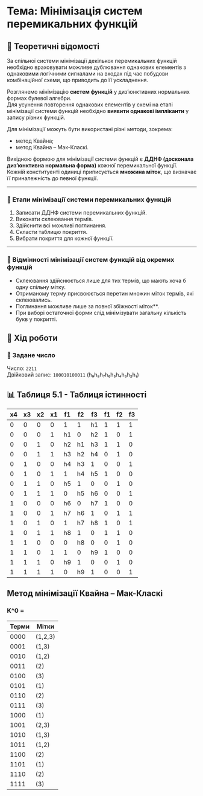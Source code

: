 # Тема: Мінімізація систем перемикальних функцій

## 🧠 Теоретичні відомості

За спільної системи мінімізації декількох перемикальних функцій необхідно враховувати можливе дублювання однакових елементів з однаковими логічними сигналами на входах під час побудови комбінаційної схеми, що приводить до її ускладнення.

Розглянемо мінімізацію **систем функцій** у диз’юнктивних нормальних формах булевої алгебри.  
Для усунення повторення однакових елементів у схемі на етапі мінімізації системи функцій необхідно **виявити однакові імпліканти** у запису різних функцій.

Для мінімізації можуть бути використані різні методи, зокрема:
- метод Квайна;
- метод Квайна – Мак-Класкі.

Вихідною формою для мінімізації системи функцій є **ДДНФ (досконала диз’юнктивна нормальна форма)** кожної перемикальної функції.  
Кожній конституенті одиниці приписується **множина міток**, що визначає її приналежність до певної функції.

---

### 🔢 Етапи мінімізації системи перемикальних функцій

1. Записати ДДНФ системи перемикальних функцій.
2. Виконати склеювання термів.
3. Здійснити всі можливі поглинання.
4. Скласти таблицю покриття.
5. Вибрати покриття для кожної функції.

---

### 🧩 Відмінності мінімізації систем функцій від окремих функцій

- Склеювання здійснюється лише для тих термів, що мають хоча б одну спільну мітку.
- Отриманому терму присвоюється перетин множин міток термів, які склеювались.
- Поглинання можливе лише за повної збіжності міток**.
- При виборі остаточної форми слід мінімізувати загальну кількість букв у покритті.

## 🧪 Хід роботи

### 🔢 Задане число

Число: `2211`  
Двійковий запис: `100010100011` (h₉h₈h₇h₆h₅h₄h₃h₂h₁)

## 📊 Таблиця 5.1 - Таблиця істинності

| х4  | х3  | х2  | х1  | f1  | f2  | f3  | f1  | f2  | f3  |
| --- | --- | --- | --- | --- | --- | --- | --- | --- | --- |
| 0   | 0   | 0   | 0   | 1   | 1   | h1  | 1   | 1   | 1   |
| 0   | 0   | 0   | 1   | h1  | 0   | h2  | 1   | 0   | 1   |
| 0   | 0   | 1   | 0   | h2  | h1  | h3  | 1   | 1   | 0   |
| 0   | 0   | 1   | 1   | h3  | h2  | h4  | 0   | 1   | 0   |
| 0   | 1   | 0   | 0   | h4  | h3  | 1   | 0   | 0   | 1   |
| 0   | 1   | 0   | 1   | 1   | h4  | h5  | 1   | 0   | 0   |
| 0   | 1   | 1   | 0   | h5  | 1   | 0   | 0   | 1   | 0   |
| 0   | 1   | 1   | 1   | 0   | h5  | h6  | 0   | 0   | 1   |
| 1   | 0   | 0   | 0   | h6  | 0   | h7  | 1   | 0   | 0   |
| 1   | 0   | 0   | 1   | h7  | h6  | 1   | 0   | 1   | 1   |
| 1   | 0   | 1   | 0   | 1   | h7  | h8  | 1   | 0   | 1   |
| 1   | 0   | 1   | 1   | h8  | 1   | 0   | 1   | 1   | 0   |
| 1   | 1   | 0   | 0   | 0   | h8  | 0   | 0   | 1   | 0   |
| 1   | 1   | 0   | 1   | 1   | 0   | h9  | 1   | 0   | 0   |
| 1   | 1   | 1   | 0   | h9  | 1   | 0   | 0   | 1   | 0   |
| 1   | 1   | 1   | 1   | 0   | h9  | 1   | 0   | 0   | 1   |



## Метод мінімізації Квайна – Мак-Класкі

### K^0 = 
| Терми  | Мітки  |
|--------|--------|
| 0000   | (1,2,3) |
| 0001   | (1,3)   |
| 0010   | (1,2)   |
| 0011   | (2)     |
| 0100   | (3)     |
| 0101   | (1)     |
| 0110   | (2)     |
| 0111   | (3)     |
| 1000   | (1)     |
| 1001   | (2,3)   |
| 1010   | (1,3)   |
| 1011   | (1,2)   |
| 1100   | (2)     |
| 1101   | (1)     |
| 1110   | (2)     |
| 1111   | (3)     |

